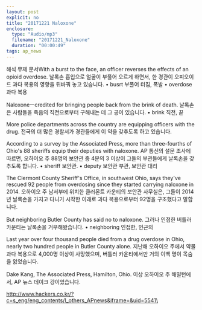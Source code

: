 ```yaml
---
layout: post
explicit: no
title: "20171221 Naloxone"
enclosure:
  type: "Audio/mp3"
  filename: "20171221_Naloxone"
  duration: "00:00:49"
tags: ap_news
---
```


해석
무제 문서With a burst to the face, an officer reverses the effects of an opioid overdose.
날록손 흡입으로 얼굴이 부풀어 오르게 하면서, 한 경관이 오피오이드 과다 복용의 영향을 뒤바꿔 놓고 있습니다.
• busrt 부풀어 터짐, 폭발
• overdose 과다 복용


Naloxoneㅡcredited for bringing people back from the brink of death.
날록손은 사람들을 죽음의 직전으로부터 구해내는 데 그 공이 있습니다.
• brink 직전, 끝



More police departments across the country are equipping officers with the drug.
전국의 더 많은 경찰서가 경관들에게 이 약을 갖추도록 하고 있습니다.


According to a survey by the Associated Press, more than three-fourths of Ohio's 88 sheriffs equip their deputies with naloxone.
AP 통신의 설문 조사에 따르면, 오하이오 주 88명의 보안관 중 4분의 3 이상이 그들의 부관들에게 날록손을 갖추도록 합니다.
• sheriff 보안관.
• deputy 보안관 부관, 보안관 대리



The Clermont County Sheriff's Office, in southwest Ohio, says they've rescued 92 people from overdosing since they started carrying naloxone in 2014.
오하이오 주 남서부에 위치한 클러몬트 카운티의 보안관 사무실은, 그들이 2014년 날록손을 가지고 다니기 시작한 이래로 과다 복용으로부터 92명을 구조했다고 말합니다.



But neighboring Butler County has said no to naloxone.
그러나 인접한 버틀러 카운티는 날록손을 거부해왔습니다.
• neighboring 인접한, 인근의


Last year over four thousand people died from a drug overdose in Ohio, nearly two hundred people in Butler County alone.
지난해 오하이오 주에서 약물 과다 복용으로 4,000명 이상이 사망했으며, 버틀러 카운티에서만 거의 이백 명이 목숨을 잃었습니다.



Dake Kang, The Associated Press, Hamilton, Ohio.
이상 오하이오 주 해밀턴에서, AP 뉴스 데이크 강이었습니다.

http://www.hackers.co.kr/?c=s_eng/eng_contents/I_others_APnews&iframe=&uid=5541\
